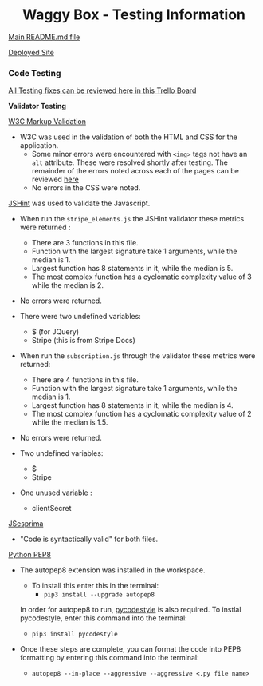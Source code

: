 <h1 align=center><strong>Waggy Box - Testing Information</strong></h1>

[Main README.md file](README.md)

[Deployed Site](https://waggy-box.herokuapp.com/)

### **Code Testing**
<a href="https://trello.com/b/egLXahHC/testing" target=_blank>All Testing fixes can be reviewed here in this Trello Board</a>


**Validator Testing** 

[W3C Markup Validation](https://validator.w3.org/)
 - W3C was used in the validation of both the HTML and CSS for the application.
    - Some minor errors were encountered with `<img>` tags not have an `alt` attribute.  These were resolved shortly after testing. The remainder of the errors noted across each of the pages can be reviewed [here](https://trello.com/b/egLXahHC/testing)  
    - No errors in the CSS were noted. 

[JSHint](https://jshint.com/) was used to validate the Javascript.
- When run the `stripe_elements.js` the JSHint validator these metrics were returned :
    - There are 3 functions in this file.
    - Function with the largest signature take 1 arguments, while the median is 1.
    - Largest function has 8 statements in it, while the median is 5. 
    - The most complex function has a cyclomatic complexity value of 3 while the median is 2.
- No errors were returned. 
- There were two undefined variables: 
    - $ (for JQuery)
    - Stripe (this is from Stripe Docs)

- When run the `subscription.js` through the validator these metrics were returned: 
    - There are 4 functions in this file.
    - Function with the largest signature take 1 arguments, while the median is 1.
    - Largest function has 8 statements in it, while the median is 4.
    - The most complex function has a cyclomatic complexity value of 2 while the median is 1.5.
- No errors were returned.
- Two undefined variables: 
    - $
    - Stripe
- One unused variable :
    - clientSecret

[JSesprima](https://esprima.org/demo/validate.html)
- "Code is syntactically valid" for both files. 

[Python PEP8](https://pypi.org/project/autopep8/)
- The autopep8 extension was installed in the workspace. 
    - To install this enter this in the terminal: 
        -   `pip3 install --upgrade autopep8`

    In order for autopep8 to run, [pycodestyle](https://github.com/PyCQA/pycodestyle) is also required. 
    To instlal pycodestyle, enter this command into the terminal: 
    -  `pip3 install pycodestyle`

- Once these steps are complete, you can format the code into PEP8 formatting by entering this command into the terminal:
    - `autopep8 --in-place --aggressive --aggressive <.py file name>`